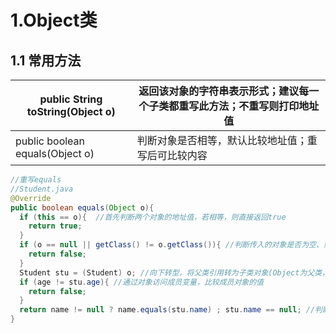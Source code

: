 # 1.Object类

## 1.1 常用方法

| public String toString(Object o) | 返回该对象的字符串表示形式；建议每一个子类都重写此方法；不重写则打印地址值 |
| -------------------------------- | ------------------------------------------------------------ |
| public boolean equals(Object o)  | 判断对象是否相等，默认比较地址值；重写后可比较内容           |

```java
//重写equals
//Student.java
@Override
public boolean equals(Object o){
  if (this == o){  //首先判断两个对象的地址值，若相等，则直接返回true
    return true;
  }
  if (o == null || getClass() != o.getClass()){ //判断传入的对象是否为空、或两个对象不属于同一类，不满足任意一个条件，直接返回false
    return false;
  }
  Student stu = (Student) o; //向下转型，将父类引用转为子类对象(Object为父类，o为父类的引用)
  if (age != stu.age){ //通过对象访问成员变量，比较成员对象的值
    return false;
  }
  return name != null ? name.equals(stu.name) ; stu.name == null; //判断成员是否为空，不为空则比较值是否相同，同则返回true。
}
```


